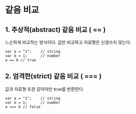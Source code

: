 # 같음 비교

## 1. 추상적(abstract) 같음 비교 ( == )
느슨하게 비교하는 방식이다. 값만 비교하고 자료형은 신경쓰지 않는다.
```JS
var a = "1";    // string
var b = 1;      // number
a == b // true

```

## 2. 엄격한(strict) 같음 비교 ( === )
값과 자료형 또한 같아야만 true를 반환한다.

```JS
var a = "1";    // string
var b = 1;      // number
a === b // false

```

